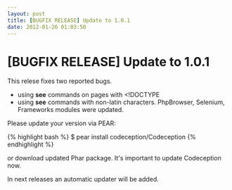 ```yaml
---
layout: post
title: [BUGFIX RELEASE] Update to 1.0.1
date: 2012-01-26 01:03:50
---
```


# [BUGFIX RELEASE] Update to 1.0.1

This relese fixes two reported bugs.

* using __see__ commands on pages with <!DOCTYPE
* using __see__ commands with non-latin characters. PhpBrowser, Selenium, Frameworks modules were updated.

Please update your version via PEAR:

{% highlight bash %}
$ pear install codeception/Codeception
{% endhighlight %}

or download updated Phar package. It's important to update Codeception now.  

In next releases an automatic updater will be added. 